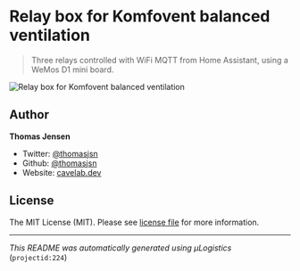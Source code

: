 # Relay box for Komfovent balanced ventilation

> Three relays controlled with WiFi MQTT from Home Assistant, using a WeMos D1 mini board.

![Relay box for Komfovent balanced ventilation](https://i.logistics.cavelab.net/large/2652.jpeg)

## Author
**Thomas Jensen**
* Twitter: [@thomasjsn](https://twitter.com/thomasjsn)
* Github: [@thomasjsn](https://github.com/thomasjsn)
* Website: [cavelab.dev](https://cavelab.dev)

## License
The MIT License (MIT). Please see [license file](LICENSE.txt) for more information.

---
_This README was automatically generated using µLogistics_ (`projectid:224`)
